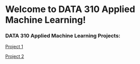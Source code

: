 # Welcome to DATA 310 Applied Machine Learning!

### DATA 310 Applied Machine Learning Projects:

[Project 1](https://colab.research.google.com/drive/1jZVBDB3rH_r0nhxnzQn9V79Ayls9hriE?usp=sharing)

[Project 2](https://colab.research.google.com/drive/1MjUUVjeRXhj7VajaqdkHjpwnYJiRWZj0?usp=sharing)
